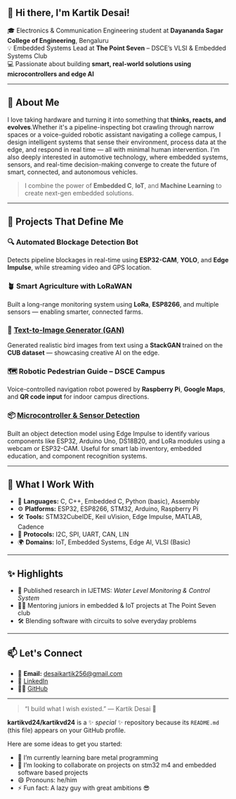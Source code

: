 

## 👋 Hi there, I'm Kartik Desai!

🎓 Electronics & Communication Engineering student at **Dayananda Sagar College of Engineering**, Bengaluru  
💡 Embedded Systems Lead at **The Point Seven** – DSCE’s VLSI & Embedded Systems Club  
💻 Passionate about building **smart, real-world solutions using microcontrollers and edge AI**

---

## 🔧 About Me

I love taking hardware and turning it into something that **thinks, reacts, and evolves**.Whether it's a pipeline-inspecting bot crawling through narrow spaces or a voice-guided robotic assistant navigating a college campus, I design intelligent systems that sense their environment, process data at the edge, and respond in real time — all with minimal human intervention.
I'm also deeply interested in automotive technology, where embedded systems, sensors, and real-time decision-making converge to create the future of smart, connected, and autonomous vehicles.

> I combine the power of **Embedded C**, **IoT**, and **Machine Learning** to create next-gen embedded solutions.

---

## 🚀 Projects That Define Me

### 🔍 Automated Blockage Detection Bot
Detects pipeline blockages in real-time using **ESP32-CAM**, **YOLO**, and **Edge Impulse**, while streaming video and GPS location.

### 🪴 Smart Agriculture with LoRaWAN
Built a long-range monitoring system using **LoRa**, **ESP8266**, and multiple sensors — enabling smarter, connected farms.

### 🧠 [Text-to-Image Generator (GAN)](https://github.com/kartikvd24/Text-to-Image-Generation-using-GAN)
Generated realistic bird images from text using a **StackGAN** trained on the **CUB dataset** — showcasing creative AI on the edge.

### 🗺️ Robotic Pedestrian Guide – DSCE Campus
Voice-controlled navigation robot powered by **Raspberry Pi**, **Google Maps**, and **QR code input** for indoor campus directions.

### 📦 [Microcontroller & Sensor Detection](https://github.com/kartikvd24/Object-detection-using-ESP32-CAM-and-Edge-impulse)
Built an object detection model using Edge Impulse to identify various components like ESP32, Arduino Uno, DS18B20, and LoRa modules using a webcam or ESP32-CAM.
Useful for smart lab inventory, embedded education, and component recognition systems.

---

## 🧠 What I Work With

- 💬 **Languages:** C, C++, Embedded C, Python (basic), Assembly  
- ⚙️ **Platforms:** ESP32, ESP8266, STM32, Arduino, Raspberry Pi  
- 🛠️ **Tools:** STM32CubeIDE, Keil uVision, Edge Impulse, MATLAB, Cadence  
- 📡 **Protocols:** I2C, SPI, UART, CAN, LIN  
- 🌍 **Domains:** IoT, Embedded Systems, Edge AI, VLSI (Basic)

---

## ✨ Highlights

- 📰 Published research in ĲETMS: *Water Level Monitoring & Control System*
- 🧑‍🏫 Mentoring juniors in embedded & IoT projects at The Point Seven club
- 🛠️ Blending software with circuits to solve everyday problems

---

## 📫 Let's Connect

- 📧 **Email:** desaikartik256@gmail.com  
- 💼 [LinkedIn](https://linkedin.com/in/kartik-desai-25213a24a)  
- 🧑‍💻 [GitHub](https://github.com/kartikvd24)

---

> “I build what I wish existed.” — Kartik Desai 🚀

**kartikvd24/kartikvd24** is a ✨ _special_ ✨ repository because its `README.md` (this file) appears on your GitHub profile.

Here are some ideas to get you started:

- 🌱 I’m currently learning bare metal programming
- 👯 I’m looking to collaborate on projects on stm32 m4 and embedded software based projects
- 😄 Pronouns: he/him
- ⚡ Fun fact: A lazy guy with great ambitions 😎
